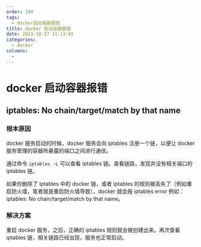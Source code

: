 ```yaml
---
order: 100
tags:
  - docker启动容器报错
title: docker 启动容器报错
date: 2023-10-27 11:13:01
categories:
  - docker
columns:
  -
---
```


# docker 启动容器报错

## iptables: No chain/target/match by that name

### 根本原因

docker 服务启动的时候，docker 服务会向 iptables 注册一个链，以便让 docker 服务管理的容器所暴露的端口之间进行通信。

通过命令 `iptables -L` 可以查看 iptables 链。查看链路，发现并没有相关端口的 iptables 链。

如果你删除了 iptables 中的 docker 链，或者 iptables 的规则被丢失了（例如重启防火墙，笔者就是重启防火墙导致），docker 就会报 iptables error 例如：iptables: No chain/target/match by that name。

### 解决方案

重启 docker 服务，之后，正确的 iptables 规则就会被创建出来。再次查看 iptables 链，相关链路已经出现，服务也正常启动。
